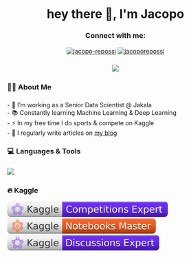 ###

<h1 align="center">hey there 👋, I'm Jacopo</h1>

###
<div align="center">
<h3 align="center">Connect with me:</h3>
<a href="https://linkedin.com/in/jacopo-repossi" target="blank"><img align="center" src="https://raw.githubusercontent.com/rahuldkjain/github-profile-readme-generator/master/src/images/icons/Social/linked-in-alt.svg" alt="jacopo-repossi" height="30" width="40" /></a>
<a href="https://kaggle.com/jacoporepossi" target="blank"><img align="center" src="https://raw.githubusercontent.com/rahuldkjain/github-profile-readme-generator/master/src/images/icons/Social/kaggle.svg" alt="jacoporepossi" height="30" width="40" /></a>
</div>

###

<div align="center">
  <img src="https://visitor-badge.laobi.icu/badge?page_id=jacoporepossi.jacoporepossi&"  />
</div>

###

<h3 align="left">👩‍💻  About Me</h3>

###

<p align="left">- 🔭 I’m working as a Senior Data Scientist @ Jakala<br>- 📚 Constantly learning Machine Learning & Deep Learning<br>- ⚡ In my free time I do sports & compete on Kaggle <br>- 📝 I regularly write articles on <a href="https://jacoporepossi.github.io/learningq/?utm_source=github&utm_medium=social&utm_campaign=github" rel="follow">my blog</a></p>

###

<h3 align="left">💻 Languages & Tools</h3>

###

<div align="left">
  <img src="https://skillicons.dev/icons?i=aws,gcp,azure,docker,py,pytorch,sklearn&theme=light" />
</div>

###

<h3 align="left">🔥 Kaggle</h3>

<div>
  <a href="https://www.kaggle.com/jacoporepossi">
    <img src="./kaggle-badges/CompetitionsRank/plastic-white.svg" alt="KaggleCompetitionRank" />
  </a>
  <a href="https://www.kaggle.com/jacoporepossi">
    <img src="./kaggle-badges/NotebooksRank/plastic-white.svg" alt="KaggleNotebooksRank" />
  </a>
  <a href="https://www.kaggle.com/jacoporepossi">
    <img src="./kaggle-badges/DiscussionsRank/plastic-white.svg" alt="KaggleDiscussionRank" />
</div>
